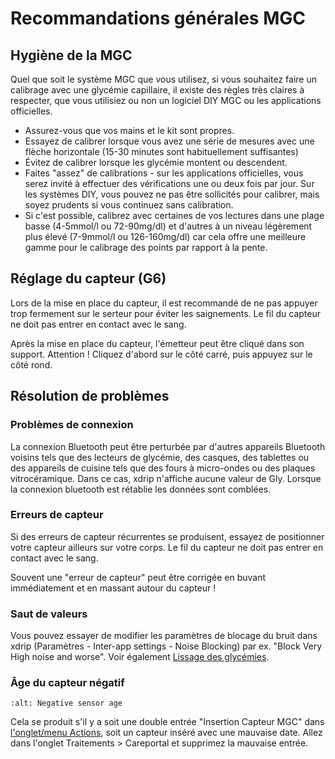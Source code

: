 # Recommandations générales MGC

## Hygiène de la MGC

Quel que soit le système MGC que vous utilisez, si vous souhaitez faire un calibrage avec une glycémie capillaire, il existe des règles très claires à respecter, que vous utilisiez ou non un logiciel DIY MGC ou les applications officielles.

- Assurez-vous que vos mains et le kit sont propres.
- Essayez de calibrer lorsque vous avez une série de mesures avec une flèche horizontale (15-30 minutes sont habituellement suffisantes)
- Évitez de calibrer lorsque les glycémie montent ou descendent.
- Faites "assez" de calibrations - sur les applications officielles, vous serez invité à effectuer des vérifications une ou deux fois par jour. Sur les systèmes DIY, vous pouvez ne pas être sollicités pour calibrer, mais soyez prudents si vous continuez sans calibration.
- Si c'est possible, calibrez avec certaines de vos lectures dans une plage basse (4-5mmol/l ou 72-90mg/dl) et d'autres à un niveau légèrement plus élevé (7-9mmol/l ou 126-160mg/dl) car cela offre une meilleure gamme pour le calibrage des points par rapport à la pente.

## Réglage du capteur (G6)

Lors de la mise en place du capteur, il est recommandé de ne pas appuyer trop fermement sur le serteur pour éviter les saignements. Le fil du capteur ne doit pas entrer en contact avec le sang.

Après la mise en place du capteur, l'émetteur peut être cliqué dans son support. Attention ! Cliquez d'abord sur le côté carré, puis appuyez sur le côté rond.

## Résolution de problèmes

### Problèmes de connexion

La connexion Bluetooth peut être perturbée par d'autres appareils Bluetooth voisins tels que des lecteurs de glycémie, des casques, des tablettes ou des appareils de cuisine tels que des fours à micro-ondes ou des plaques vitrocéramique. Dans ce cas, xdrip n'affiche aucune valeur de Gly. Lorsque la connexion bluetooth est rétablie les données sont comblées.

### Erreurs de capteur

Si des erreurs de capteur récurrentes se produisent, essayez de positionner votre capteur ailleurs sur votre corps. Le fil du capteur ne doit pas entrer en contact avec le sang.

Souvent une "erreur de capteur" peut être corrigée en buvant immédiatement et en massant autour du capteur !

### Saut de valeurs

Vous pouvez essayer de modifier les paramètres de blocage du bruit dans xdrip (Paramètres - Inter-app settings - Noise Blocking) par ex. "Block Very High noise and worse".  Voir également [Lissage des glycémies](../Usage/Smoothing-Blood-Glucose-Data-in-xDrip.md).

### Âge du capteur négatif

```{image} ../images/Troubleshooting_SensorAge.png
:alt: Negative sensor age
```

Cela se produit s'il y a soit une double entrée "Insertion Capteur MGC" dans [l'onglet/menu Actions](../Configuration/Config-Builder#actions), soit un capteur inséré avec une mauvaise date. Allez dans l'onglet Traitements > Careportal et supprimez la mauvaise entrée.

